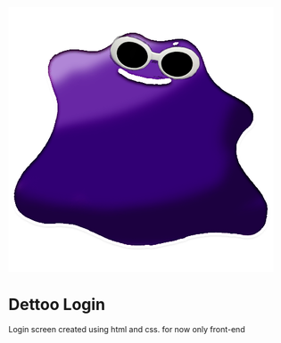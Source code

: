 
![alt text](https://github.com/emersonv25/Dettoo-Login/blob/main/images/Logo.png?raw=true)
# Dettoo Login
Login screen created using html and css.
for now only front-end


